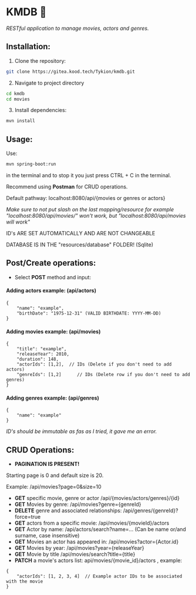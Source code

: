 # KMDB 🎥

*RESTful application to manage movies, actors and genres.*

## Installation:
1. Clone the repository:

```bash
git clone https://gitea.kood.tech/Tykion/kmdb.git
```

2. Navigate to project directory

```bash
cd kmdb
cd movies
```

3. Install dependencies:

```bash
mvn install
```

## Usage:

Use: 

```bash
mvn spring-boot:run
```

in the terminal and to stop it you just press CTRL + C in the terminal.

Recommend using **Postman** for CRUD operations.

<p>Default pathway: localhost:8080/api/{movies or genres or actors} <br>

*Make sure to not put slash on the last mapping/resource for example "localhost:8080/api/movies/" won't work, but "localhost:8080/api/movies will work"*
<br>
<p>ID's ARE SET AUTOMATICALLY AND ARE NOT CHANGEABLE<br>
<p>DATABASE IS IN THE "resources/database" FOLDER! (Sqlite)<br>

## Post/Create operations:

- Select **POST** method and input:

#### Adding actors example: (api/actors)

```
{
    "name": "example",
    "birthDate": "1975-12-31" (VALID BIRTHDATE: YYYY-MM-DD)
}
```

#### Adding movies example: (api/movies)

```
{
    "title": "example",
    "releaseYear": 2010,
    "duration": 148,
    "actorIds": [1,2],  // IDs (Delete if you don't need to add actors)
    "genreIds": [1,2]      // IDs (Delete row if you don't need to add genres)
}
```

#### Adding genres example: (api/genres)

```
{
    "name": "example"
}
```

*ID's should be immutable as fas as I tried, it gave me an error.*

## CRUD Operations: 

- **PAGINATION IS PRESENT!**

Starting page is 0 and default size is 20.

Example:
/api/movies?page=0&size=10


- **GET** specific movie, genre or actor /api/{movies/actors/genres}/{id}
- **GET** Movies by genre: /api/movies?genre={genreId}
- **DELETE** genre and associated relationships: /api/genres/{genreId}?force=true
- **GET** actors from a specific movie: /api/movies/{movieId}/actors
- **GET** Actor by name: /api/actors/search?name=...     (Can be name or/and surname, case insensitive)
- **GET** Movies an actor has appeared in: /api/movies?actor={Actor.id}
- **GET** Movies by year: /api/movies?year={releaseYear}
- **GET** Movie by title /api/movies/search?title={title}
- **PATCH** a movie's actors list: api/movies/{movie_id}/actors , example:

```
{
    "actorIds": [1, 2, 3, 4]  // Example actor IDs to be associated with the movie
}
```
